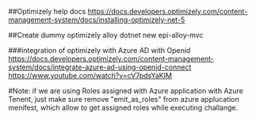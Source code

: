 ##Optimizely help docs 
https://docs.developers.optimizely.com/content-management-system/docs/installing-optimizely-net-5

##Create dummy optimizely alloy 
dotnet new epi-alloy-mvc

###integration of optimizely with Azure AD with Openid
https://docs.developers.optimizely.com/content-management-system/docs/integrate-azure-ad-using-openid-connect
https://www.youtube.com/watch?v=cV7pdsYaKIM

#Note:
if we are using Roles assigned with Azure application with Azure Tenent, just make sure remove "emit_as_roles" from azure applucation menifest, which allow to get assigned roles while executing challange.
